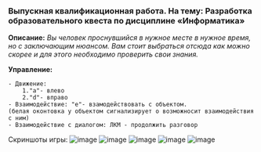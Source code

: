 ### Выпускная квалификационная работа. На тему: Разработка образовательного квеста по дисциплине «Информатика»

**Описание:**
_Вы человек проснувшийся в нужное месте в нужное время, но с заключающим нюансом.
Вам стоит выбраться отсюда как можно скорее и для этого необходимо проверить свои знания._

**Управление:**

	- Движение: 
		1."a"- влево 
		2."d"- вправо
	- Взаимодействие: "e"- взамодействовать с объектом. 
	(белая оконтовка у объектом сигнализирует о возможносит взаимодействия с ним)
 	- Взаимодействие с диалогом: ЛКМ - продолжить разговор
Скриншоты игры: 
![image](https://github.com/VolffS/education-quest/assets/78679100/f4371d4b-57e0-42ec-9c8c-5342e8beb784)
![image](https://github.com/VolffS/education-quest/assets/78679100/2e7303f7-1eba-4a22-acf4-059385340201)
![image](https://github.com/VolffS/education-quest/assets/78679100/9222b61c-bf90-4a36-8a93-3373cd7817d5)
![image](https://github.com/VolffS/education-quest/assets/78679100/496bc371-652b-4d1d-89d2-f573788843be)
![image](https://github.com/VolffS/education-quest/assets/78679100/3d7b7cc3-bf76-4f30-8633-b75e765c761f)
